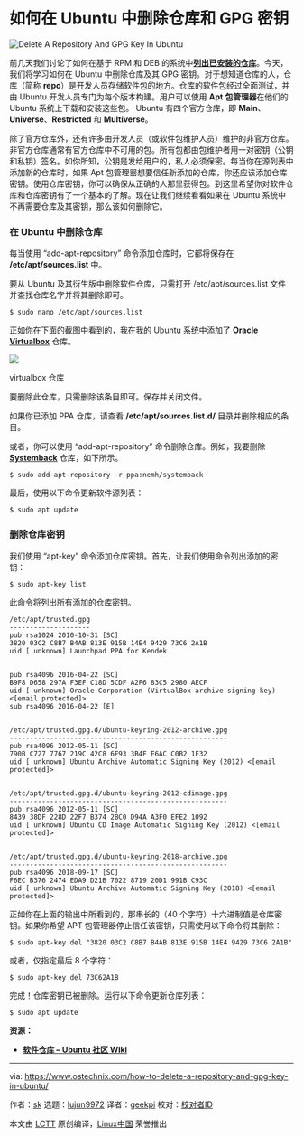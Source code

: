 [#]: collector: (lujun9972)
[#]: translator: (geekpi)
[#]: reviewer: ( )
[#]: publisher: ( )
[#]: url: ( )
[#]: subject: (How To Delete A Repository And GPG Key In Ubuntu)
[#]: via: (https://www.ostechnix.com/how-to-delete-a-repository-and-gpg-key-in-ubuntu/)
[#]: author: (sk https://www.ostechnix.com/author/sk/)


如何在 Ubuntu 中删除仓库和 GPG 密钥
======

![Delete A Repository And GPG Key In Ubuntu][1]

前几天我们讨论了如何在基于 RPM 和 DEB 的系统中[**列出已安装的仓库**][2]。今天，我们将学习如何在 Ubuntu 中删除仓库及其 GPG 密钥。对于想知道仓库的人，仓库（简称 **repo**）是开发人员存储软件包的地方。仓库的软件包经过全面测试，并由 Ubuntu 开发人员专门为每个版本构建。用户可以使用 **Apt** **包管理器**在他们的 Ubuntu 系统上下载和安装这些包。 Ubuntu 有四个官方仓库，即 **Main**、**Universe**、**Restricted** 和 **Multiverse**。

除了官方仓库外，还有许多由开发人员（或软件包维护人员）维护的非官方仓库。非官方仓库通常有官方仓库中不可用的包。所有包都由包维护者用一对密钥（公钥和私钥）签名。如你所知，公钥是发给用户的，私人必须保密。每当你在源列表中添加新的仓库时，如果 Apt 包管理器想要信任新添加的仓库，你还应该添加仓库密钥。使用仓库密钥，你可以确保从正确的人那里获得包。到这里希望你对软件仓库和仓库密钥有了一个基本的了解。现在让我们继续看看如果在 Ubuntu 系统中不再需要仓库及其密钥，那么该如何删除它。

### 在 Ubuntu 中删除仓库

每当使用 “add-apt-repository” 命令添加仓库时，它都将保存在 **/etc/apt/sources.list** 中。

要从 Ubuntu 及其衍生版中删除软件仓库，只需打开 /etc/apt/sources.list 文件并查找仓库名字并将其删除即可。

```
$ sudo nano /etc/apt/sources.list
```

正如你在下面的截图中看到的，我在我的 Ubuntu 系统中添加了 [**Oracle Virtualbox**][3] 仓库。

![][4]

virtualbox 仓库

要删除此仓库，只需删除该条目即可。保存并关闭文件。

如果你已添加 PPA 仓库，请查看 **/etc/apt/sources.list.d/** 目录并删除相应的条目。

或者，你可以使用 “add-apt-repository” 命令删除仓库。例如，我要删除 [**Systemback**][5] 仓库，如下所示。

```
$ sudo add-apt-repository -r ppa:nemh/systemback
```

最后，使用以下命令更新软件源列表：

```
$ sudo apt update
```

### 删除仓库密钥

我们使用 “apt-key” 命令添加仓库密钥。首先，让我们使用命令列出添加的密钥：

```
$ sudo apt-key list
```

此命令将列出所有添加的仓库密钥。

```
/etc/apt/trusted.gpg
--------------------
pub rsa1024 2010-10-31 [SC]
3820 03C2 C8B7 B4AB 813E 915B 14E4 9429 73C6 2A1B
uid [ unknown] Launchpad PPA for Kendek


pub rsa4096 2016-04-22 [SC]
B9F8 D658 297A F3EF C18D 5CDF A2F6 83C5 2980 AECF
uid [ unknown] Oracle Corporation (VirtualBox archive signing key) <[email protected]>
sub rsa4096 2016-04-22 [E]


/etc/apt/trusted.gpg.d/ubuntu-keyring-2012-archive.gpg
------------------------------------------------------
pub rsa4096 2012-05-11 [SC]
790B C727 7767 219C 42C8 6F93 3B4F E6AC C0B2 1F32
uid [ unknown] Ubuntu Archive Automatic Signing Key (2012) <[email protected]>


/etc/apt/trusted.gpg.d/ubuntu-keyring-2012-cdimage.gpg
------------------------------------------------------
pub rsa4096 2012-05-11 [SC]
8439 38DF 228D 22F7 B374 2BC0 D94A A3F0 EFE2 1092
uid [ unknown] Ubuntu CD Image Automatic Signing Key (2012) <[email protected]>


/etc/apt/trusted.gpg.d/ubuntu-keyring-2018-archive.gpg
------------------------------------------------------
pub rsa4096 2018-09-17 [SC]
F6EC B376 2474 EDA9 D21B 7022 8719 20D1 991B C93C
uid [ unknown] Ubuntu Archive Automatic Signing Key (2018) <[email protected]>
```

正如你在上面的输出中所看到的，那串长的（40 个字符）十六进制值是仓库密钥。如果你希望 APT 包管理器停止信任该密钥，只需使用以下命令将其删除：

```
$ sudo apt-key del "3820 03C2 C8B7 B4AB 813E 915B 14E4 9429 73C6 2A1B"
```

或者，仅指定最后 8 个字符：

```
$ sudo apt-key del 73C62A1B
```

完成！仓库密钥已被删除。运行以下命令更新仓库列表：

```
$ sudo apt update
```

**资源：**

  * [**软件仓库 – Ubuntu 社区 Wiki**][6]

--------------------------------------------------------------------------------

via: https://www.ostechnix.com/how-to-delete-a-repository-and-gpg-key-in-ubuntu/

作者：[sk][a]
选题：[lujun9972][b]
译者：[geekpi](https://github.com/geekpi)
校对：[校对者ID](https://github.com/校对者ID)

本文由 [LCTT](https://github.com/LCTT/TranslateProject) 原创编译，[Linux中国](https://linux.cn/) 荣誉推出

[a]: https://www.ostechnix.com/author/sk/
[b]: https://github.com/lujun9972
[1]: https://www.ostechnix.com/wp-content/uploads/2019/07/Delete-a-repository-in-ubuntu-720x340.png
[2]: https://www.ostechnix.com/find-list-installed-repositories-commandline-linux/
[3]: https://www.ostechnix.com/install-oracle-virtualbox-ubuntu-16-04-headless-server/
[4]: https://www.ostechnix.com/wp-content/uploads/2019/07/virtualbox-repository.png
[5]: https://www.ostechnix.com/systemback-restore-ubuntu-desktop-and-server-to-previous-state/
[6]: https://help.ubuntu.com/community/Repositories/Ubuntu